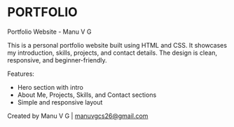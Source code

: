 # PORTFOLIO

Portfolio Website - Manu V G

This is a personal portfolio website built using HTML and CSS.
It showcases my introduction, skills, projects, and contact details.
The design is clean, responsive, and beginner-friendly.

Features:
- Hero section with intro
- About Me, Projects, Skills, and Contact sections
- Simple and responsive layout

Created by Manu V G | manuvgcs26@gmail.com


